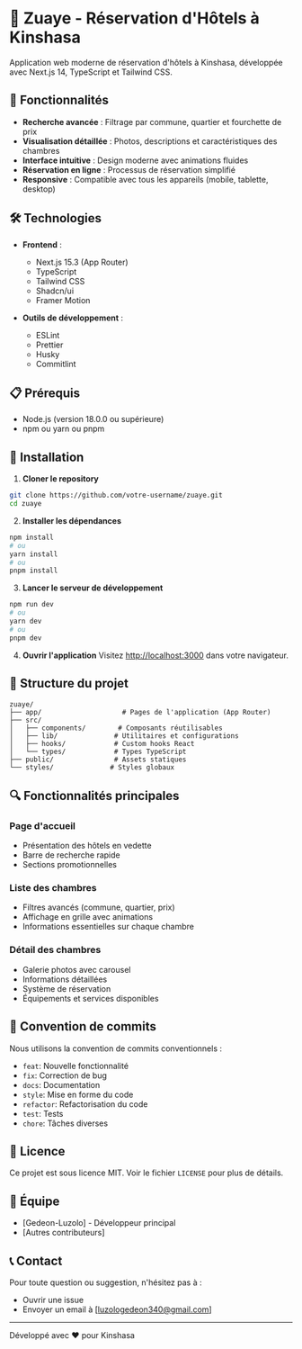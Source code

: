 # 🏨 Zuaye - Réservation d'Hôtels à Kinshasa

Application web moderne de réservation d'hôtels à Kinshasa, développée avec Next.js 14, TypeScript et Tailwind CSS.

## 🌟 Fonctionnalités

- **Recherche avancée** : Filtrage par commune, quartier et fourchette de prix
- **Visualisation détaillée** : Photos, descriptions et caractéristiques des chambres
- **Interface intuitive** : Design moderne avec animations fluides
- **Réservation en ligne** : Processus de réservation simplifié
- **Responsive** : Compatible avec tous les appareils (mobile, tablette, desktop)

## 🛠️ Technologies

- **Frontend** :

  - Next.js 15.3 (App Router)
  - TypeScript
  - Tailwind CSS
  - Shadcn/ui
  - Framer Motion

- **Outils de développement** :
  - ESLint
  - Prettier
  - Husky
  - Commitlint

## 📋 Prérequis

- Node.js (version 18.0.0 ou supérieure)
- npm ou yarn ou pnpm

## 🚀 Installation

1. **Cloner le repository**

```bash
git clone https://github.com/votre-username/zuaye.git
cd zuaye
```

2. **Installer les dépendances**

```bash
npm install
# ou
yarn install
# ou
pnpm install
```

3. **Lancer le serveur de développement**

```bash
npm run dev
# ou
yarn dev
# ou
pnpm dev
```

4. **Ouvrir l'application**
   Visitez [http://localhost:3000](http://localhost:3000) dans votre navigateur.

## 📁 Structure du projet

```
zuaye/
├── app/                    # Pages de l'application (App Router)
├── src/
│   ├── components/        # Composants réutilisables
│   ├── lib/              # Utilitaires et configurations
│   ├── hooks/            # Custom hooks React
│   └── types/            # Types TypeScript
├── public/               # Assets statiques
└── styles/              # Styles globaux
```

## 🔍 Fonctionnalités principales

### Page d'accueil

- Présentation des hôtels en vedette
- Barre de recherche rapide
- Sections promotionnelles

### Liste des chambres

- Filtres avancés (commune, quartier, prix)
- Affichage en grille avec animations
- Informations essentielles sur chaque chambre

### Détail des chambres

- Galerie photos avec carousel
- Informations détaillées
- Système de réservation
- Équipements et services disponibles

## 📝 Convention de commits

Nous utilisons la convention de commits conventionnels :

- `feat`: Nouvelle fonctionnalité
- `fix`: Correction de bug
- `docs`: Documentation
- `style`: Mise en forme du code
- `refactor`: Refactorisation du code
- `test`: Tests
- `chore`: Tâches diverses

## 📜 Licence

Ce projet est sous licence MIT. Voir le fichier `LICENSE` pour plus de détails.

## 👥 Équipe

- [Gedeon-Luzolo] - Développeur principal
- [Autres contributeurs]

## 📞 Contact

Pour toute question ou suggestion, n'hésitez pas à :

- Ouvrir une issue
- Envoyer un email à [luzologedeon340@gmail.com]

---

Développé avec ❤️ pour Kinshasa
